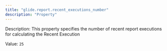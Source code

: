 ```yaml
---
title: "glide.report.recent_executions_number"
description: "Property"
---
```


Description: This property specifies the number of recent report executions for calculating the Recent Execution

Value: `25`